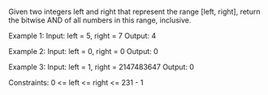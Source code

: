 
Given two integers left and right that represent the range [left, right], return the bitwise AND of all numbers in this range, inclusive.

 
Example 1:
Input: left = 5, right = 7
Output: 4

Example 2:
Input: left = 0, right = 0
Output: 0

Example 3:
Input: left = 1, right = 2147483647
Output: 0

Constraints:
0 <= left <= right <= 231 - 1